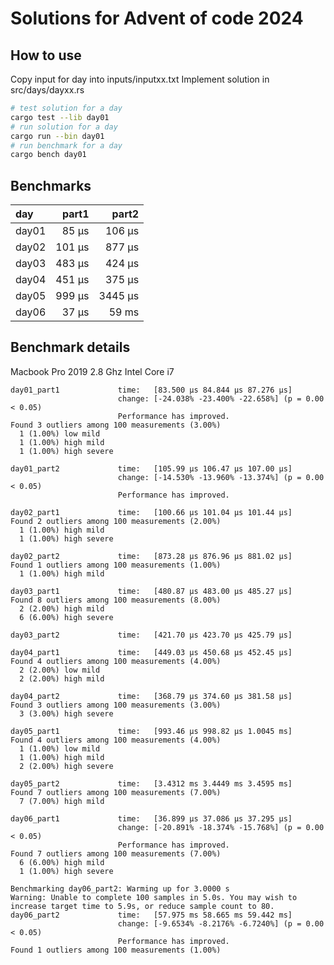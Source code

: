 # Solutions for Advent of code 2024

## How to use

Copy input for day into inputs/inputxx.txt
Implement solution in src/days/dayxx.rs

```bash
# test solution for a day
cargo test --lib day01
# run solution for a day
cargo run --bin day01
# run benchmark for a day
cargo bench day01
```

## Benchmarks

| day  |  part1 |  part2 |
| :----|-------:|-------:|
| day01|  85 µs |  106 µs |
| day02| 101 µs |  877 µs |
| day03| 483 µs |  424 µs |
| day04| 451 µs |  375 µs |
| day05| 999 µs | 3445 µs |
| day06|  37 µs |   59 ms |


## Benchmark details

Macbook Pro 2019
2.8 Ghz Intel Core i7

```
day01_part1             time:   [83.500 µs 84.844 µs 87.276 µs]
                        change: [-24.038% -23.400% -22.658%] (p = 0.00 < 0.05)
                        Performance has improved.
Found 3 outliers among 100 measurements (3.00%)
  1 (1.00%) low mild
  1 (1.00%) high mild
  1 (1.00%) high severe

day01_part2             time:   [105.99 µs 106.47 µs 107.00 µs]
                        change: [-14.530% -13.960% -13.374%] (p = 0.00 < 0.05)
                        Performance has improved.

day02_part1             time:   [100.66 µs 101.04 µs 101.44 µs]
Found 2 outliers among 100 measurements (2.00%)
  1 (1.00%) high mild
  1 (1.00%) high severe

day02_part2             time:   [873.28 µs 876.96 µs 881.02 µs]
Found 1 outliers among 100 measurements (1.00%)
  1 (1.00%) high mild

day03_part1             time:   [480.87 µs 483.00 µs 485.27 µs]
Found 8 outliers among 100 measurements (8.00%)
  2 (2.00%) high mild
  6 (6.00%) high severe

day03_part2             time:   [421.70 µs 423.70 µs 425.79 µs]

day04_part1             time:   [449.03 µs 450.68 µs 452.45 µs]
Found 4 outliers among 100 measurements (4.00%)
  2 (2.00%) low mild
  2 (2.00%) high mild

day04_part2             time:   [368.79 µs 374.60 µs 381.58 µs]
Found 3 outliers among 100 measurements (3.00%)
  3 (3.00%) high severe

day05_part1             time:   [993.46 µs 998.82 µs 1.0045 ms]
Found 4 outliers among 100 measurements (4.00%)
  1 (1.00%) low mild
  1 (1.00%) high mild
  2 (2.00%) high severe

day05_part2             time:   [3.4312 ms 3.4449 ms 3.4595 ms]
Found 7 outliers among 100 measurements (7.00%)
  7 (7.00%) high mild

day06_part1             time:   [36.899 µs 37.086 µs 37.295 µs]
                        change: [-20.891% -18.374% -15.768%] (p = 0.00 < 0.05)
                        Performance has improved.
Found 7 outliers among 100 measurements (7.00%)
  6 (6.00%) high mild
  1 (1.00%) high severe

Benchmarking day06_part2: Warming up for 3.0000 s
Warning: Unable to complete 100 samples in 5.0s. You may wish to increase target time to 5.9s, or reduce sample count to 80.
day06_part2             time:   [57.975 ms 58.665 ms 59.442 ms]
                        change: [-9.6534% -8.2176% -6.7240%] (p = 0.00 < 0.05)
                        Performance has improved.
Found 1 outliers among 100 measurements (1.00%)



```